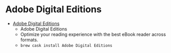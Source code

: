 # Adobe Digital Editions
- [Adobe Digital Editions](https://www.adobe.com/solutions/ebook/digital-editions.html)
  -  Adobe Digital Editions
  - Optimize your reading experience with the best eBook reader across formats.
  - `brew cask install Adobe Digital Editions`
